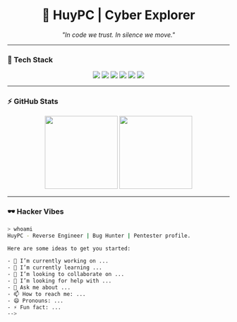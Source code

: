 

<!--
**firstsuii111222/firstsuii111222** is a ✨ _special_ ✨ repository because its `README.md` (this file) appears on your GitHub<!-- 🚀 GitHub Profile - Dark Hacker Style -->

<h1 align="center">👾 HuyPC | Cyber Explorer</h1>
<p align="center">
  <em>"In code we trust. In silence we move."</em>
</p>

---

### 🧩 Tech Stack
<p align="center">
  <img src="https://img.shields.io/badge/-Python-0d1117?logo=python&logoColor=ffdd54" />
  <img src="https://img.shields.io/badge/-JavaScript-0d1117?logo=javascript&logoColor=f7df1e" />
  <img src="https://img.shields.io/badge/-Linux-0d1117?logo=linux&logoColor=ffffff" />
  <img src="https://img.shields.io/badge/-CyberSec-0d1117?logo=probot&logoColor=00ff99" />
  <img src="https://img.shields.io/badge/-Flask-0d1117?logo=flask&logoColor=ffffff" />
  <img src="https://img.shields.io/badge/-Node.js-0d1117?logo=node.js&logoColor=00ff99" />
</p>

---

### ⚡ GitHub Stats
<p align="center">
  <img src="https://github-readme-stats.vercel.app/api?username=firstsuii111222&show_icons=true&theme=radical&bg_color=0d1117&hide_border=true" height="165"/>
  <img src="https://github-readme-stats.vercel.app/api/top-langs/?username=firstsuii111222&layout=compact&theme=radical&bg_color=0d1117&hide_border=true" height="165"/>
</p>

---

### 🕶️ Hacker Vibes
```bash
> whoami
HuyPC - Reverse Engineer | Bug Hunter | Pentester profile.

Here are some ideas to get you started:

- 🔭 I’m currently working on ...
- 🌱 I’m currently learning ...
- 👯 I’m looking to collaborate on ...
- 🤔 I’m looking for help with ...
- 💬 Ask me about ...
- 📫 How to reach me: ...
- 😄 Pronouns: ...
- ⚡ Fun fact: ...
-->
